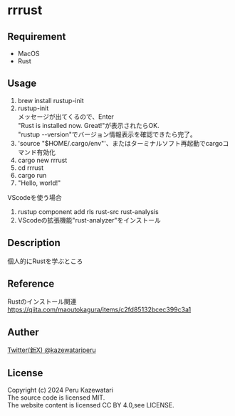 # rrrust

## Requirement
- MacOS
- Rust

## Usage
1. brew install rustup-init
2. rustup-init<br />
メッセージが出てくるので、Enter<br />
"Rust is installed now. Great!"が表示されたらOK.<br />
"rustup --version"でバージョン情報表示を確認できたら完了。
3. 'source "$HOME/.cargo/env"'、またはターミナルソフト再起動でcargoコマンド有効化
4. cargo new rrrust
5. cd rrrust
6. cargo run
7. "Hello, world!"

VScodeを使う場合
1. rustup component add rls rust-src rust-analysis
2. VScodeの拡張機能"rust-analyzer"をインストール

## Description
個人的にRustを学ぶところ

## Reference
Rustのインストール関連<br />
https://qiita.com/maoutokagura/items/c2fd85132bcec399c3a1

## Auther
[Twitter(新X) @kazewatariperu](https://x.com/kazewatariperu)

## License
Copyright (c) 2024 Peru Kazewatari<br />
The source code is licensed MIT.<br />
The website content is licensed CC BY 4.0,see LICENSE.
